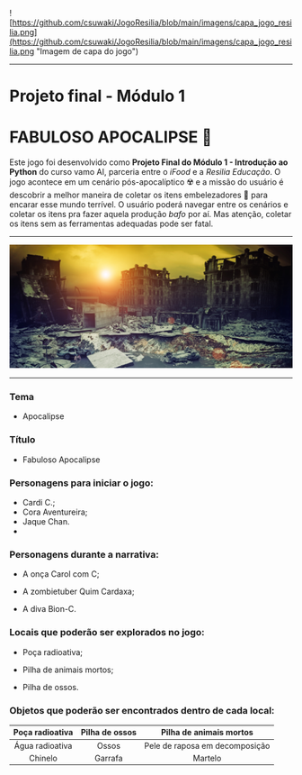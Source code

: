 
![https://github.com/csuwaki/JogoResilia/blob/main/imagens/capa_jogo_resilia.png](https://github.com/csuwaki/JogoResilia/blob/main/imagens/capa_jogo_resilia.png "Imagem de capa do jogo")

---

# Projeto final - Módulo 1
# FABULOSO APOCALIPSE :lipstick:

Este jogo foi desenvolvido como **Projeto Final do Módulo 1 - Introdução ao Python** do curso vamo AI, parceria entre o _iFood_ e a _Resilia Educação_. O jogo acontece em um cenário pós-apocalíptico :radioactive: e a missão do usuário é descobrir a melhor maneira de coletar os itens embelezadores :lipstick: para encarar esse mundo terrível. O usuário poderá navegar entre os cenários e coletar os itens pra fazer aquela produção _bafo_ por aí. Mas atenção, coletar os itens sem as ferramentas adequadas pode ser fatal. 

---

[![Apocalipse](https://github.com/csuwaki/JogoResilia/blob/main/imagens/apocalipse.png)](https://github.com/csuwaki/JogoResilia/blob/main/imagens/apocalipse.png)


--- 
### Tema
- Apocalipse

### Título
* Fabuloso Apocalipse

### Personagens para iniciar o jogo:
* Cardi C.;
* Cora Aventureira;
* Jaque Chan.
* 
### Personagens durante a narrativa:
- A onça Carol com C;
+ A zombietuber Quim Cardaxa;
* A diva Bion-C.

### Locais que poderão ser explorados no jogo:

* Poça radioativa;
- Pilha de animais mortos;
+ Pilha de ossos.

### Objetos que poderão ser encontrados dentro de cada local:

| **Poça radioativa** | **Pilha de ossos** | **Pilha de animais mortos** |
| :---------------: | :----------------: | :-----------------------: |
| Água radioativa | Ossos | Pele de raposa em decomposição |
| Chinelo | Garrafa | Martelo |  

